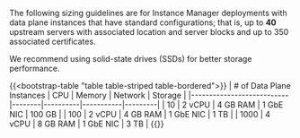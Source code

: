 The following sizing guidelines are for Instance Manager deployments with data plane instances that have standard configurations; that is, up to **40** upstream servers with associated location and server blocks and up to 350 associated certificates.

We recommend using solid-state drives (SSDs) for better storage performance.

{{<bootstrap-table "table table-striped table-bordered">}}
| # of Data Plane Instances | CPU    | Memory   | Network   | Storage |
|---------------------------|--------|----------|-----------|---------|
| 10                        | 2 vCPU | 4 GB RAM | 1 GbE NIC | 100 GB  |
| 100                       | 2 vCPU | 4 GB RAM | 1 GbE NIC | 1 TB    |
| 1000                      | 4 vCPU | 8 GB RAM | 1 GbE NIC | 3 TB    |
{{</bootstrap-table>}}

<!-- Do not remove. Keep this code at the bottom of the include -->
<!-- DOCS-1070 -->